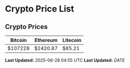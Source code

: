 # Crypto Price List

## Crypto Prices
| Bitcoin | Ethereum | Litecoin |
| ------- | -------- | -------- |
| $107228 | $2420.87 | $85.21 |
**Last Updated:** 2025-06-28 04:55 UTC
**Last Updated:** $DATE$
